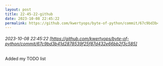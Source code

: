 ```yaml
---
layout: post
title: 22-45-22-github
date: 2023-10-08 22:45:22
permalink: https://github.com/kwertyops/byte-of-python/commit/67c9bd3b41d2878539f25f87d432e66bb2f3c585
---
```


###### 2023-10-08 22:45:22 [https://github.com/kwertyops/byte-of-python/commit/67c9bd3b41d2878539f25f87d432e66bb2f3c585]
Added my TODO list
